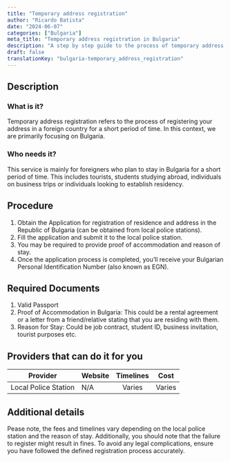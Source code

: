```yaml
---
title: "Temporary address registration"
author: "Ricardo Batista"
date: "2024-06-07"
categories: ["Bulgaria"]
meta_title: "Temporary address registration in Bulgaria"
description: "A step by step guide to the process of temporary address registration in Bulgaria, its requirements and procedure"
draft: false
translationKey: "bulgaria-temporary_address_registration"
---
```


## Description
### What is it?
Temporary address registration refers to the process of registering your address in a foreign country for a short period of time. In this context, we are primarily focusing on Bulgaria.

### Who needs it?
This service is mainly for foreigners who plan to stay in Bulgaria for a short period of time. This includes tourists, students studying abroad, individuals on business trips or individuals looking to establish residency.

## Procedure
1. Obtain the Application for registration of residence and address in the Republic of Bulgaria (can be obtained from local police stations).
2. Fill the application and submit it to the local police station.
3. You may be required to provide proof of accommodation and reason of stay.
4. Once the application process is completed, you’ll receive your Bulgarian Personal Identification Number (also known as EGN).

## Required Documents
1. Valid Passport
2. Proof of Accommodation in Bulgaria: This could be a rental agreement or a letter from a friend/relative stating that you are residing with them.
3. Reason for Stay: Could be job contract, student ID, business invitation, tourist purposes etc.

## Providers that can do it for you

| Provider        |     Website     |     Timelines    |       Cost      |
| --------------- | --------------- |  :-------------: | :-------------: |
| Local Police Station      |  N/A       |      Varies      |        Varies       |

## Additional details
Pease note, the fees and timelines vary depending on the local police station and the reason of stay. Additionally, you should note that the failure to register might result in fines. To avoid any legal complications, ensure you have followed the defined registration process accurately.